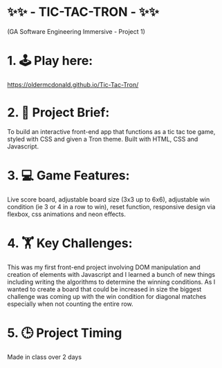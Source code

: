 # ✨✨ - TIC-TAC-TRON - ✨✨
(GA Software Engineering Immersive - Project 1)

# 1. 🕹 Play here:
https://oldermcdonald.github.io/Tic-Tac-Tron/


# 2. 📜 Project Brief:
To build an interactive front-end app that functions as a tic tac toe game, styled with CSS and given a Tron theme. Built with HTML, CSS and Javascript.


# 3. 💻 Game Features:
Live score board, adjustable board size (3x3 up to 6x6), adjustable win condition (ie 3 or 4 in a row to win), reset function, responsive design via flexbox, css animations and neon effects.


# 4. 🏋️ Key Challenges: 
This was my first front-end project involving DOM manipulation and creation of elements with Javascript and I learned a bunch of new things including writing the algorithms to determine the winning conditions. As I wanted to create a board that could be increased in size the biggest challenge was coming up with the win condition for diagonal matches especially when not counting the entire row.


# 5. 🕒 Project Timing
Made in class over 2 days
